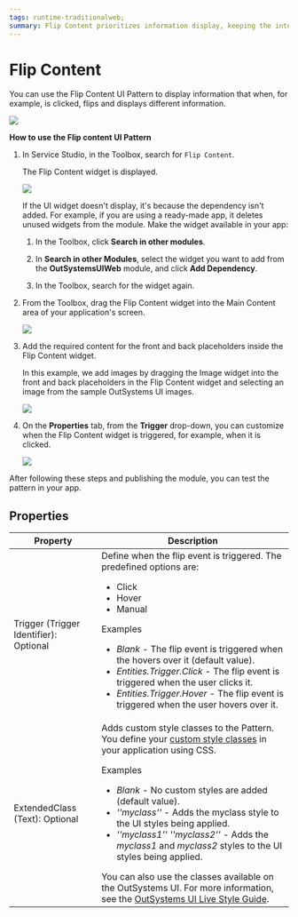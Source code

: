 ```yaml
---
tags: runtime-traditionalweb; 
summary: Flip Content prioritizes information display, keeping the interface uncluttered.
---
```


# Flip Content

 You can use the Flip Content UI Pattern to display information that when, for example, is clicked, flips and displays different information.

![](<images/flipcontent-1.gif?width=500>)

**How to use the Flip content UI Pattern**

1. In Service Studio, in the Toolbox, search for `Flip Content`.

    The Flip Content widget is displayed.

    ![](<images/flipcontent-2-ss.png>)

    If the UI widget doesn't display, it's because the dependency isn't added. For example, if you are using a ready-made app, it deletes unused widgets from the module. Make the widget available in your app:

    1. In the Toolbox, click **Search in other modules**.
    
    1. In **Search in other Modules**, select the widget you want to add from the **OutSystemsUIWeb** module, and click **Add Dependency**. 
    
    1. In the Toolbox, search for the widget again.

1. From the Toolbox, drag the Flip Content widget into the Main Content area of your application's screen.

    ![](<images/flipcontent-3-ss.png>)

1. Add the required content for the front and back placeholders inside the Flip Content widget.

    In this example, we add images by dragging the Image widget into the front and back placeholders in the Flip Content widget and selecting an image from the sample OutSystems UI images.

    ![](<images/flipcontent-4-ss.png>)

1. On the **Properties** tab, from the **Trigger** drop-down, you can customize when the Flip Content widget is triggered, for example, when it is clicked.  

    ![](<images/flipcontent-5-ss.png>)

After following these steps and publishing the module, you can test the pattern in your app.

## Properties

| **Property** |  **Description** |
|---|---|
| Trigger (Trigger Identifier): Optional  | Define when the flip event is triggered. The predefined options are:<p><ul><li>Click</li><li>Hover</li><li>Manual</li></ul></p><p>Examples <ul><li>_Blank_ - The flip event is triggered when the hovers over it (default value).</li><li>_Entities.Trigger.Click_ - The flip event is triggered when the user clicks it.</li><li>_Entities.Trigger.Hover_ -  The flip event is triggered when the user hovers over it.</li></ul></p> |  
| ExtendedClass (Text): Optional  | Adds custom style classes to the Pattern. You define your [custom style classes](../../../../../develop/ui/look-feel/css.md) in your application using CSS. <p>Examples <ul><li>_Blank_ - No custom styles are added (default value).</li><li>_''myclass''_ - Adds the myclass style to the UI styles being applied.</li><li>_''myclass1'' ''myclass2''_ - Adds the _myclass1_ and _myclass2_ styles to the UI styles being applied.</li></ul></p>You can also use the classes available on the OutSystems UI. For more information, see the [OutSystems UI Live Style Guide](https://outsystemsui.outsystems.com/StyleGuidePreview/Styles). |  

